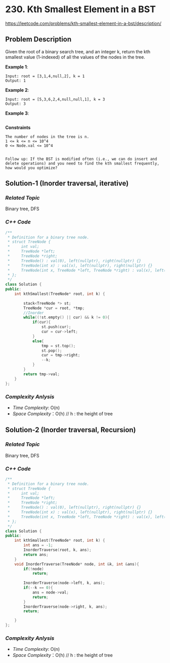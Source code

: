 # 230. Kth Smallest Element in a BST
https://leetcode.com/problems/kth-smallest-element-in-a-bst/description/

## Problem Description

Given the root of a binary search tree, and an integer k, return the kth smallest value (1-indexed) of all the values of the nodes in the tree.


**Example 1**:
```
Input: root = [3,1,4,null,2], k = 1
Output: 1
```
**Example 2**:
```
Input: root = [5,3,6,2,4,null,null,1], k = 3
Output: 3
```
**Example 3**:
```
```

**Constraints**
```
The number of nodes in the tree is n.
1 <= k <= n <= 10^4
0 <= Node.val <= 10^4
 

Follow up: If the BST is modified often (i.e., we can do insert and delete operations) and you need to find the kth smallest frequently, 
how would you optimize?
```

## Solution-1 (Inorder traversal, iterative)

### _Related Topic_
   Binary tree, DFS

### _C++ Code_
```cpp
/**
 * Definition for a binary tree node.
 * struct TreeNode {
 *     int val;
 *     TreeNode *left;
 *     TreeNode *right;
 *     TreeNode() : val(0), left(nullptr), right(nullptr) {}
 *     TreeNode(int x) : val(x), left(nullptr), right(nullptr) {}
 *     TreeNode(int x, TreeNode *left, TreeNode *right) : val(x), left(left), right(right) {}
 * };
 */
class Solution {
public:
    int kthSmallest(TreeNode* root, int k) {
        
        stack<TreeNode *> st;
        TreeNode *cur = root, *tmp;
        //Inorder
        while((!st.empty() || cur) && k != 0){
            if(cur){
                st.push(cur);
                cur = cur->left;
            }
            else{
                tmp = st.top();
                st.pop();
                cur = tmp->right;
                --k;
            }
        }
        return tmp->val;
    }
};
```

### _Complexity Anlysis_
- _Time Complexity_: O(n)
- _Space Complexity_：O(h) // h : the height of tree


## Solution-2 (Inorder traversal, Recursion)

### _Related Topic_
   Binary tree, DFS

### _C++ Code_
```cpp
/**
 * Definition for a binary tree node.
 * struct TreeNode {
 *     int val;
 *     TreeNode *left;
 *     TreeNode *right;
 *     TreeNode() : val(0), left(nullptr), right(nullptr) {}
 *     TreeNode(int x) : val(x), left(nullptr), right(nullptr) {}
 *     TreeNode(int x, TreeNode *left, TreeNode *right) : val(x), left(left), right(right) {}
 * };
 */
class Solution {
public:
    int kthSmallest(TreeNode* root, int k) {
        int ans = -1;
        InorderTraverse(root, k, ans);
        return ans;
    }
    void InorderTraverse(TreeNode* node, int &k, int &ans){
        if(!node) 
            return;
        
        InorderTraverse(node->left, k, ans);
        if(--k == 0){
            ans = node->val;
            return;
        }
        InorderTraverse(node->right, k, ans);
        return;

    }
};
```

### _Complexity Anlysis_
- _Time Complexity_: O(n)
- _Space Complexity_：O(h) // h : the height of tree
